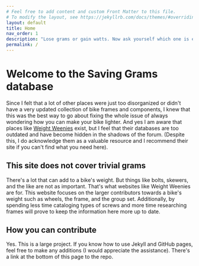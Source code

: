 ```yaml
---
# Feel free to add content and custom Front Matter to this file.
# To modify the layout, see https://jekyllrb.com/docs/themes/#overriding-theme-defaults
layout: default
title: Home
nav_order: 1
description: "Lose grams or gain watts. Now ask yourself which one is easier."
permalink: /
---
```

# Welcome to the **Saving Grams** database
 Since I felt that a lot of other places were just too disorganized or didn't have a very updated collection of bike frames and components, I knew that this was the best way to go about fixing the whole issue of always wondering how you can make your bike lighter. And yes I am aware that places like [Weight Weenies](https://weightweenies.starbike.com) exist, but I feel that their databases are too outdated and have become hidden in the shadows of the forum. (Despite this, I do acknowledge them as a valuable resource and I recommend their site if you can't find what you need here).
 
## This site does not cover trivial grams
There's a lot that can add to a bike's weight. But things like bolts, skewers, and the like are not as important. That's what websites like Weight Weenies are for. This website focuses on the larger contributors towards a bike's weight such as wheels, the frame, and the group set. Additionally, by spending less time cataloging types of screws and more time researching frames will prove to keep the information here more up to date.
 
## How you can contribute
Yes. This is a large project. If you know how to use Jekyll and GitHub pages, feel free to make any additions (I would appreciate the assistance). There's a link at the bottom of this page to the repo.
